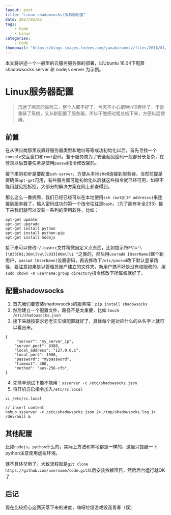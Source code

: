 ```yaml
---
layout: post
title: "Linux shadowsocks/服务器配置"
date: 2017/03/03
tags:
    - Code
    - Linux
categories:
    - Code
thumbnail: "https://blogs-images.forbes.com/janakirammsv/files/2016/01/1711471.jpg"
---
```


本文将讲述一个一般型的云服务服务器的部署，以Ubuntu 16.04下配置shadowsocks server 和 nodejs server 为示例。

# Linux服务器配置

> 沉迷了两天的巫师三，整个人都不好了，今天不小心把Win10弄炸了，于是重装了系统，又从新配置了服务器，所以干脆把过程总结下来，方便以后使用。

## 前置

在从供应商那里设置好服务器类型和地址等等成功初始化以后，首先寻找一个`console`交互窗口和`root`密码，鉴于服务商为了安全起见密码一般都分长复杂，在登录以后首要任务是使用`passwd`指令修改密码。

接下来的初步是要配置`ssh-server`，方便从本地shell连接到服务器，当然前提是要确保`apt-get`可用，有些服务器可能初始化以后就这些指令就已经可用，如果不能用就见招拆招，大部分的解决方案在网上都查得到。

那么这么一番折腾，我们已经已经可以在本地使用`ssh root@[IP addresss]`来连接到服务器了，输入密码成功的第一个指令往往是`bash`，（为了能有补全233）接下来我们就可以安装一系列的常用软件，比如：
```
apt-get update
apt-get upgrade
apt-get install python
apt-get install python-pip
apt-get install nodejs
```

接下来可以修改`~/.bashrc`文件稍微自定义点东西，比如提示符`PS1="\[\033[01;36m\]\w\[\033[00m\]\$ "`之类的，然后用`useradd [UserName]`建个新用户，`passwd [UserName]`设置密码，再去修改下`/etc/passwd`改下默认登录路径，要注意如果是以管理员账户建立的文件夹，新用户搞不好是没有权限改的，用`sudo chown -R username:group directory`指令修改下所属权就好了。

## 配置shadowsocks

1. 首先我们要安装shadowsocks的服务端：`pip install shadowsocks`
2. 然后建立一个配置文件，路径不是太重要，比如 `touch /etc/shadowsocks.json`
3. 接下来就按要求老老实实填配置就好了，具体每个是对应什么的从名字上就可以看出来。
```
{
     "server": "my_server_ip", 
    "server_port": 8388, 
    "local_address": "127.0.0.1",
    "local_port": 1080, 
    "password": "mypassword",
    "timeout": 300,
    "method": "aes-256-cfb",
}
```
4. 先简单测试下能不能用：`ssserver -c /etc/shadowsocks.json`
5. 将开机自启指令加入`/etc/rc.local`
```
vi /etc/rc.local

// insert content
nohub ssserver -c /etc/shadowsocks.json 2> /tmp/shadowsocks.log 1> /dev/null & 
```

## 其他配置

比如`nodejs`，`python`什么的，实际上方法和本地都是一样的，这里只提醒一下python注意使用虚拟环境。

就不具体举例了。大致流程就是`git clone https://github.com/username/code.git`以后安装依赖项目，然后后台运行就OK了

## 后记

现在比较担心这两天落下来的进度，嗨呀垃圾游戏毁我青春（误）